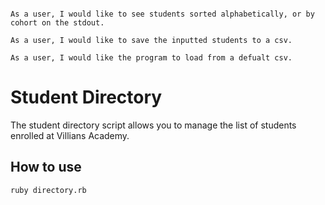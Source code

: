 ```As a user, I would like to input student details into the database. 

As a user, I would like to see students sorted alphabetically, or by cohort on the stdout.

As a user, I would like to save the inputted students to a csv. 

As a user, I would like the program to load from a defualt csv. 
```

# Student Directory #

The student directory script allows you to manage the list of students enrolled at Villians Academy.

## How to use ##

```shell
ruby directory.rb
```